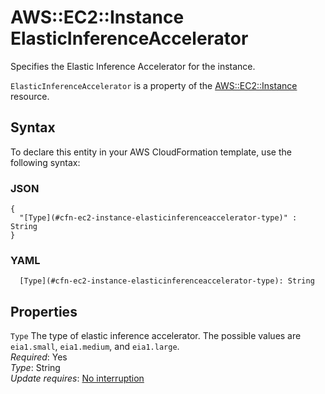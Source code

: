 # AWS::EC2::Instance ElasticInferenceAccelerator<a name="aws-properties-ec2-instance-elasticinferenceaccelerator"></a>

Specifies the Elastic Inference Accelerator for the instance\.

 `ElasticInferenceAccelerator` is a property of the [AWS::EC2::Instance](https://docs.aws.amazon.com/AWSCloudFormation/latest/UserGuide/aws-properties-ec2-instance.html) resource\.

## Syntax<a name="aws-properties-ec2-instance-elasticinferenceaccelerator-syntax"></a>

To declare this entity in your AWS CloudFormation template, use the following syntax:

### JSON<a name="aws-properties-ec2-instance-elasticinferenceaccelerator-syntax.json"></a>

```
{
  "[Type](#cfn-ec2-instance-elasticinferenceaccelerator-type)" : String
}
```

### YAML<a name="aws-properties-ec2-instance-elasticinferenceaccelerator-syntax.yaml"></a>

```
  [Type](#cfn-ec2-instance-elasticinferenceaccelerator-type): String
```

## Properties<a name="aws-properties-ec2-instance-elasticinferenceaccelerator-properties"></a>

`Type`  <a name="cfn-ec2-instance-elasticinferenceaccelerator-type"></a>
 The type of elastic inference accelerator\. The possible values are `eia1.small`, `eia1.medium`, and `eia1.large`\.   
*Required*: Yes  
*Type*: String  
*Update requires*: [No interruption](https://docs.aws.amazon.com/AWSCloudFormation/latest/UserGuide/using-cfn-updating-stacks-update-behaviors.html#update-no-interrupt)